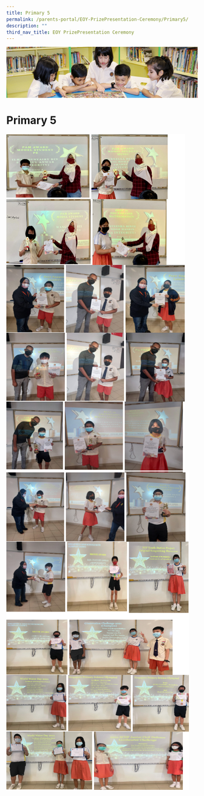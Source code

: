 ```yaml
---
title: Primary 5
permalink: /parents-portal/EOY-PrizePresentation-Ceremony/Primary5/
description: ""
third_nav_title: EOY PrizePresentation Ceremony
---
```

![](/images/banner.gif)

  
  
Primary 5
=========

![](/images/P51.png)
![](/images/P52.png)